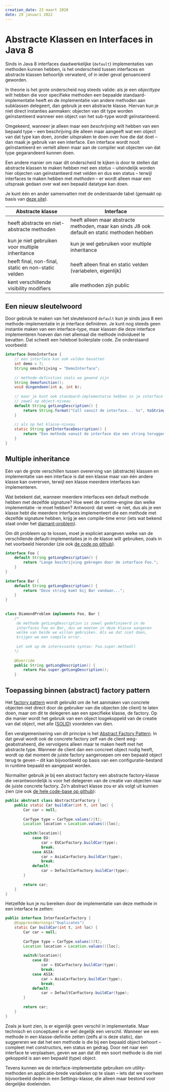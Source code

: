 ```yaml
---
creation_date: 23 maart 2020
date: 29 januari 2022
---
```


# Abstracte Klassen en Interfaces in Java 8

Sinds in Java 8 interfaces daadwerkelijke (`default`) implementaties van methoden kunnen hebben, is het onderscheid tussen interfaces en abstracte klassen behoorlijk verwaterd, of in ieder geval genuanceerd geworden.

In theorie is het grote onderscheid nog steeds valide: als je een *objecttype* wilt hebben die voor specifieke methoden een bepaalde standaard-implementatie heeft en de implementatie van andere methoden aan subklassen delegeert, dan gebruik je een abstracte klasse. Hiervan kun je niet direct instanties aanmaken: objecten van dit type worden geïnstantieerd wanneer een object van het sub-type wordt geïnstantieerd.

Omgekeerd, wanneer je alleen maar een *beschrijving* wilt hebben van een bepaald type – een beschrijving die alleen maar aangeeft wat een object van dat type kan doen, zonder uitspraken te doen over hoe die dat doet – dan maak je gebruik van een interface. Een interface wordt nooit geïnstantieerd en vertelt alleen maar aan de compiler wat objecten van dat type gegarandeerd kunnen doen.

Een andere manier om naar dit onderscheid te kijken is door te stellen dat abstracte klassen te maken hebben met een *status* – uiteindelijk worden hier objecten van geïnstantieerd met velden en dus een status – terwijl interfaces te maken hebben met *methoden* – er wordt alleen maar een uitspraak gedaan over wat een bepaald datatype kan doen.

Je kunt één en ander samenvatten met de onderstaande tabel (gemaakt op basis van [deze site](https://www.javatpoint.com/difference-between-abstract-class-and-interface)).

Abstracte klasse | Interface
----|----
heeft abstracte en niet-abstracte methoden | heeft alleen maar abstracte methoden, maar kan sinds J8 ook default en static methoden hebben
kun je niet gebruiken voor multiple inheritance | kun je wel gebruiken voor multiple inheritance
heeft final, non-final, static en non-static velden | heeft alleen final en static velden (variabelen, eigenlijk)
kent verschillende visibility modifiers | alle methoden zijn public

## Een nieuw sleutelwoord

Door gebruik te maken van het sleutelwoord `default` kun je sinds java 8 een methode-implementatie in je interface definiëren. Je kunt nog steeds geen instantie maken van een interface-type, maar klassen die deze interface implementeren hoeven dan niet allemaal die methode individueel te bevatten. Dat scheelt een heleboel boilerplate code. Zie onderstaand voorbeeld:

```Java
interface DemoInterface {
    // een interface kan ook velden bevatten
    int demo = 7;
    String omschrijving = "DemoInterface";
 
    // methode-definities zoals we gewend zijn
    String demofunction();
    void dingendoen(int a, int b);
 
    // maar je kunt ook standaard-implementatie hebben in je interface
    // zowel op object-niveau
    default String getLongDescription() {
        return String.format("Call vanuit de interface... %s", toString());
    }
 
    // als op het klasse-niveau
    static String getInterfaceDescription() {
        return "Een methode vanuit de interface die een string teruggeeft...";
    }
}
```

## Multiple inheritance

Eén van de grote verschillen tussen overerving van (abstracte) klassen en implementatie van een interface is dat een klasse maar van één andere klasse kan overerven, terwijl een klasse meerdere interfaces kan implementeren.

Wat betekent dat, wanneer meerdere interfaces een default methode hebben met dezelfde signature? Hoe weet de runtime-engine dan welke implementatie -ie moet hebben? Antwoord: dat weet -ie niet, dus als je een klasse hebt die meerdere interfaces implementeert die een methode met dezelfde signature hebben, krijg je een compile-time error (iets wat bekend staat onder het [diamant-problem](https://en.wikipedia.org/wiki/Multiple_inheritance#The_diamond_problem)).

Om dit probleem op te lossen, moet je expliciet aangeven welke van de verschillende default-implementaties je in de klasse wilt gebruiken, zoals in het voorbeeld hieronder (zie ook [de code op github](https://github.com/bart314/OOP3/tree/master/week2/interfaces)).

```Java
interface Foo {
    default String getLongDescription() {
        return "Lange beschrijving gekregen door de interface Foo.";
    }
}
 
interface Bar {
    default String getLongDescription() {
        return "Deze string komt bij Bar vandaan...";
    }
}
 
 
class DiamondProblem implements Foo, Bar {
    /*
     de methode getLongDescription is zowel gedefinieerd in de
     interfaces Foo en Bar, dus we moeten in deze klasse aangeven
     welke van beide we willen gebruiken. Als we dat niet doen,
     krijgen we een compile error.
 
     Let ook op de interessante syntax: Foo.super.method()
    */
 
    @Override
    public String getLongDescription() {
        return Foo.super.getLongDescription();
    }
```

## Toepassing binnen (abstract) factory pattern

Het [factory pattern](https://en.wikipedia.org/wiki/Factory_method_pattern) wordt gebruikt om de het aanmaken van concrete objecten niet direct door de gebruiker van die objecten (de client) te laten doen, maar om dit te delegeren aan een specifieke klasse, de factory. Op die manier wordt het gebruik van een object losgekoppeld van de creatie van dat object, met alle ([SOLID](https://en.wikipedia.org/wiki/SOLID)) voordelen van dien.

Een veralgemenisering van dit principe is het [Abstract Factory Pattern](https://en.wikipedia.org/wiki/Abstract_factory_pattern#Java_example). In dat geval wordt ook de concrete factory zelf van de client weg-geabstraheerd, die vervolgens alleen maar te maken heeft met het abstracte type. Wanneer de client dan een concreet object nodig heeft, wordt op dat moment de juiste factory aangeroepen om een bepaald object terug te geven – dit kan bijvoorbeeld op basis van een configuratie-bestand in runtime bepaald en aangepast worden.

Normaliter gebruik je bij een abstract factory een abstracte factory-klasse die verantwoordelijk is voor het delegeren van de creatie van objecten naar de juiste concrete factory. Zo’n abstract klasse zou er als volgt uit kunnen zien (zie ook [de hele code-base op github](https://github.com/bart314/OOP3/tree/master/week2/carfactory)):

```java
public abstract class AbstractCarFactory {
    public static Car buildCar(int t, int loc) {
        Car car = null;
 
        CarType type = CarType.values()[t];
        Location location = Location.values()[loc];
 
        switch(location){
            case EU:
                car = EUCarFactory.buildCar(type);
                break;
            case ASIA:
                car = AsiaCarFactory.buildCar(type);
                break;
            default:
                car = DefaultCarFactory.buildCar(type);
        }
 
        return car;
    }
}
```

Hetzelfde kun je nu bereiken door de implementatie van deze methode in een interface te zetten:

```Java
public interface InterfaceCarFactory {
    @SuppressWarnings("Duplicates")
    static Car buildCar(int t, int loc) {
        Car car = null;
 
        CarType type = CarType.values()[t];
        Location location = Location.values()[loc];
 
        switch(location){
            case EU:
                car = EUCarFactory.buildCar(type);
                break;
            case ASIA:
                car = AsiaCarFactory.buildCar(type);
                break;
            default:
                car = DefaultCarFactory.buildCar(type);
        }
 
        return car;
    }
}
```

Zoals je kunt zien, is er eigenlijk geen verschil in implementatie. Maar technisch en conceptueel is er wel degelijk een verschil. Wanneer we een methode in een klasse-definitie zetten (zelfs al is deze static), dan suggereren we dat het een methode is die bij een bepaald object behoort – compleet met constructors, een status en gedrag. Door net naar een interface te verplaatsen, geven we aan dat dit een soort methode is die niet gekoppeld is aan een bepaald (type) object.

Tevens kunnen we de interface-implementatie gebruiken om utility-methoden en applicatie-brede variabelen op te slaan – iets dat we voorheen bijvoorbeeld deden in een Settings-klasse, die alleen maar bestond voor dergelijke doeleinden.